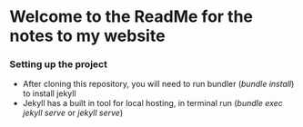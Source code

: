 # Welcome to the ReadMe for the notes to my website

### Setting up the project

* After cloning this repository, you will need to run bundler (_bundle install_) to install jekyll
* Jekyll has a built in tool for local hosting, in terminal run (_bundle exec jekyll serve_ or _jekyll serve_)
